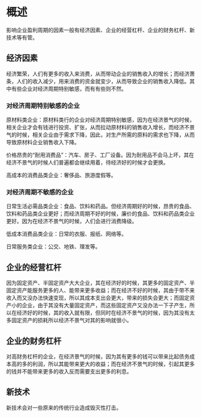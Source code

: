 # 概述
影响企业盈利周期的因素一般有经济因素、企业的经营杠杆、企业的财务杠杆、新技术等有管。

## 经济因素
经济繁荣，人们有更多的收入来消费，从而带动企业的销售收入的增长；而经济萧条，人们的收入减少，用来消费的资金就变少，从而导致企业的销售收入降低。其中有些企业对经济周期特别敏感，而有有些则不然。

### 对经济周期特别敏感的企业
原材料类企业：原材料类行的企业对经济周期特别敏感，因为在经济景气的时候，相关企业才会有钱进行投资、扩张，从而拉动原材料的销售收入增长，而经济不景气的时候，相关企业由于需求下降，因此，对生产所需的原料的需求也下降，从而导致原材料企业销售收入下降。

价格昂贵的“耐用消费品”：汽车、房子、工厂设备。因为耐用品不会马上坏，其在经济不景气的时候人们普遍都会继续用着，待经济好的时候才会更换。

高成本的消费品类企业：奢侈品、旅游度假等。

### 对经济周期不敏感的企业
日常生活必需品类企业：食品、饮料和药品。但经济周期好的时候，昂贵的食品、饮料和药品类企业更好；而经济周期不好的时候，廉价的食品、饮料和药品类企业更好。因为在经济不景气的时候，人们会进行消费降级。

低成本消费品类企业：日常的衣服、报纸、网络等。

日常服务类企业：公交、地铁、理发等。

## 企业的经营杠杆
因为固定资产、半固定资产大大企业，其在经济好的时候，其更多的固定资产、半固定资产能服务更多的人、能带来更多收益；而在经济不好的时候，其由于带不来收入而又没办法快速变现，所以其成本支出会更大，带来的损失会更大；而固定资产小的企业，由于其没有大量固定资产，而这些固定资产又没办法一下子产生，所以在经济好的时候，其的收入就有限，但同时在经济不景气的时候，因为其没有太多固定资产的损耗所以经济不景气对其的影响就很小。

## 企业的财务杠杆
对高财务杠杆的企业，在经济景气的时候，因为其有更多的钱可以带来比起债务成本高的多的利润，所以其能带来更大的收益；而在经济不景气的时候，引起其更多的钱并不能带来更多的收入反而需要支出更多的利息。

## 新技术
新技术会对一些原来的传统行业造成毁灭性打击。
